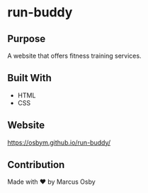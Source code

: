 # run-buddy

## Purpose
A website that offers fitness training services.

## Built With
* HTML
* CSS

## Website
https://osbym.github.io/run-buddy/

## Contribution
Made with ❤️ by Marcus Osby
